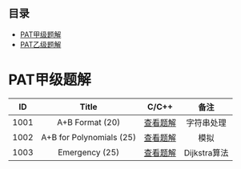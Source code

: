 ## 目录
- [PAT甲级题解](#pat甲级题解)
- [PAT乙级题解](#pat乙级题解)

# PAT甲级题解

|  ID  |                Title                |                       C/C++                       |                备注                |
| :--: | :---------------------------------: | :-----------------------------------------------: | :--------------------------------: |
| 1001 |           A+B Format (20)           | [查看题解](https://mli1997.github.io/2018/09/27/%E6%96%B0%E6%96%87%E6%A1%A3/)   |             字符串处理             |
| 1002 |      A+B for Polynomials (25)       | [查看题解](http://www.mli1997.net/archives/1890)   |                模拟                |
| 1003 |           Emergency (25)            | [查看题解](http://www.mli1997.net/archives/2359)   |              Dijkstra算法          |
